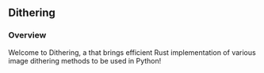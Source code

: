 ## Dithering 
### Overview
Welcome to Dithering, a that brings efficient Rust implementation of various image dithering methods to be used in Python!